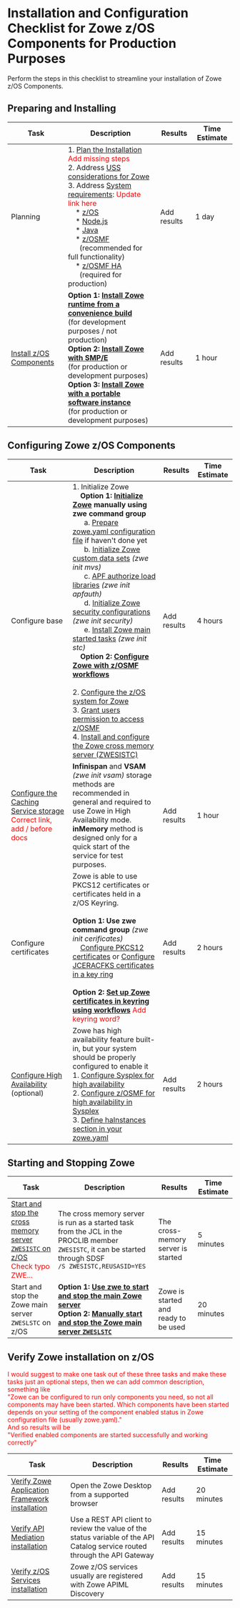 # Installation and Configuration Checklist for Zowe z/OS Components for Production Purposes

Perform the steps in this checklist to streamline your installation of Zowe z/OS Components.

## Preparing and Installing
| Task | Description | Results | Time Estimate |  
|----|-----------|----|-------------|
| Planning | 1. [Plan the Installation](/docs/user-guide/installandconfig.md)  <span style="color:red">Add missing steps</span> <br />2. Address [USS considerations for Zowe](/docs/user-guide/configure-uss.md) <br />3. Address [System requirements](/docs/user-guide/systemrequirements.md):  <span style="color:red">Update link here</span> <br /> &nbsp;&nbsp;&nbsp;&nbsp;* [z/OS](/docs/user-guide/systemrequirements-zos.md)   <br />&nbsp;&nbsp;&nbsp;&nbsp;* [Node.js](/docs/user-guide/systemrequirements-zos.md)  <br /> &nbsp;&nbsp;&nbsp;&nbsp;* [Java](/docs/user-guide/systemrequirements-zos.md)  <br /> &nbsp;&nbsp;&nbsp;&nbsp;* [z/OSMF](/docs/user-guide/systemrequirements-zos.md) <br />&nbsp;&nbsp;&nbsp;&nbsp;&nbsp;&nbsp;(recommended for full functionality)<br />&nbsp;&nbsp;&nbsp;&nbsp;* [z/OSMF HA](/docs/user-guide/zowe-ha-overview.md)<br />&nbsp;&nbsp;&nbsp;&nbsp;&nbsp;&nbsp;(required for production)           | Add results  |  1 day                     | 
| [Install z/OS Components](/docs/user-guide/install-zos.md) | **Option 1: [Install Zowe runtime from a convenience build](/docs/user-guide/install-zowe-zos-convenience-build.md)**  <br />(for development purposes / not production)  <br /> **Option 2: [Install Zowe with SMP/E](/docs/user-guide/install-zowe-smpe.md)** <br />(for production or development purposes)<br /> **Option 3: [Install Zowe with a portable software instance](/docs/user-guide/install-zowe-pswi.md)** <br />(for production or development purposes)                      | Add results                |   1 hour                     |

## Configuring Zowe z/OS Components

| Task | Description | Results | Time Estimate |  
|----|-----------|----|-------------|
|Configure base | 1. Initialize Zowe<br />&nbsp;&nbsp;&nbsp;&nbsp;**Option 1: [Initialize Zowe](/docs/user-guide/initialize-zos-system.md) manually using zwe command group** <br />&nbsp;&nbsp;&nbsp;&nbsp;&nbsp;&nbsp;a. [Prepare zowe.yaml configuration file](/docs/appendix/zowe-yaml-configuration.md) if haven't done yet<br />&nbsp;&nbsp;&nbsp;&nbsp;&nbsp;&nbsp;b. [Initialize Zowe custom data sets](/docs/user-guide/initialize-mvs-datasets.md) _(zwe init mvs)_<br />&nbsp;&nbsp;&nbsp;&nbsp;&nbsp;&nbsp;c. [APF authorize load libraries](/docs/user-guide/apf-authorize-load-library.md) _(zwe init apfauth)_<br />&nbsp;&nbsp;&nbsp;&nbsp;&nbsp;&nbsp;d. [Initialize Zowe security configurations](/docs/user-guide/initialize-security-configuration.md) _(zwe init security)_ <br />&nbsp;&nbsp;&nbsp;&nbsp;&nbsp;&nbsp;e. [Install Zowe main started tasks](/docs/user-guide/install-stc-members.md) _(zwe init stc)_<br />&nbsp;&nbsp;&nbsp;&nbsp;**Option 2: [Configure Zowe with z/OSMF workflows](/docs/user-guide/configure-zowe-zosmf-workflow.md)** <br /><br />2. [Configure the z/OS system for Zowe](/docs/user-guide/configure-zos-system.md)<br />3. [Grant users permission to access z/OSMF](/docs/user-guide/grant-user-permission-zosmf.md) <br />4. [Install and configure the Zowe cross memory server (ZWESISTC)](/docs/user-guide/configure-xmem-server.md) |Add results| 4 hours| 
| [Configure the Caching Service storage](/docs/user-guide/configure-caching-service-ha.md)  <span style="color:red">Correct link, add / before docs</span> | **Infinispan** and **VSAM** _(zwe init vsam)_ storage methods are recommended in general and required to use Zowe in High Availability mode. <br />**inMemory** method is designed only for a quick start of the service for test purposes. | Add results |1 hour |
| Configure certificates | Zowe is able to use PKCS12 certificates or certificates held in a z/OS Keyring.<br /><br /> **Option 1: Use zwe command group** _(zwe init cerificates)_ <br />&nbsp;&nbsp;&nbsp;&nbsp;[Configure PKCS12 certificates](/docs/user-guide/configure-certificates-keystore.md) or [Configure JCERACFKS certificates in a key ring](/docs/user-guide/configure-certificates-keyring.md) <br /><br />**Option 2: [Set up Zowe certificates in keyring using workflows](/docs/user-guide/certificates-setup.md)**  <span style="color:red">Add keyring word?</span> | Add results |2 hours  |In-progress, <br />Complete 
| [Configure High Availability](/docs/user-guide/zowe-ha-overview.md) (optional) |Zowe has high availability feature built-in, but your system should be properly configured to enable it <br />1. [Configure Sysplex for high availability](/docs/user-guide/configure-sysplex.md) <br />2. [Configure z/OSMF for high availability in Sysplex](/docs/user-guide/systemrequirements-zosmf-ha.md) <br />3. [Define haInstances section in your zowe.yaml](/docs/appendix/zowe-yaml-configuration.md)<br />| Add results |2 hours  |

## Starting and Stopping Zowe 

| Task | Description | Results | Time Estimate |  
|----|-----------|----|-------------|
|[Start and stop the cross memory server `ZWESISTC` on z/OS](/docs/user-guide/start-zowe-zos.md#starting-and-stopping-the-cross-memory-server-zwesistc-on-zos)  <span style="color:red">Check typo ZWE...</span> | The cross memory server is run as a started task from the JCL in the PROCLIB member `ZWESISTC`, it can be started through SDSF <br />`/S ZWESISTC,REUSASID=YES` | The cross-memory server is started | 5 minutes|
|Start and stop the Zowe main server `ZWESLSTC` on z/OS | **Option 1: [Use zwe to start and stop the main Zowe server](/docs/user-guide/start-zowe-zos.md#starting-and-stopping-zowe-main-server-zweslstc-on-zos-with-zwe-server-command)** <br/>**Option 2: [Manually start and stop the Zowe main server `ZWESLSTC`](/docs/user-guide/start-zowe-zos.md#starting-and-stopping-zowe-main-server-zweslstc-on-zos-manually)** | Zowe is started and ready to be used | 20 minutes |

## Verify Zowe installation on z/OS
 <span style="color:red">I would suggest to make one task out of these three tasks and make these tasks just an optional steps, then we can add common description, something like  <br/>"Zowe can be configured to run only components you need, so not all components may have been started. Which components have been started depends on your setting of the component enabled status in Zowe configuration file (usually zowe.yaml)." <br/> And so results will be  <br/>"Verified enabled components are started successfully and working correctly"</span>


| Task | Description | Results | Time Estimate | 
|----|-----------|----|-------------|
| [Verify Zowe Application Framework installation](/docs/user-guide/verify-zowe-runtime-install.md#verifying-zowe-application-framework-installation) | Open the Zowe Desktop from a supported browser | Add results | 20 minutes| 
| [Verify API Mediation installation](/docs/user-guide/verify-zowe-runtime-install.md#verifying-api-mediation-installation) |Use a REST API client to review the value of the status variable of the API Catalog service routed through the API Gateway | Add results | 15 minutes |
|[Verify z/OS Services installation](/docs/user-guide/verify-zowe-runtime-install.md#verifying-zos-services-installation) |Zowe z/OS services usually are registered with Zowe APIML Discovery| Add results | 15 minutes |





